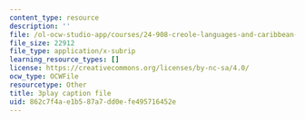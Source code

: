 ```yaml
---
content_type: resource
description: ''
file: /ol-ocw-studio-app/courses/24-908-creole-languages-and-caribbean-identities-spring-2017/862c7f4ae1b587a7dd0efe495716452e_Qm6ykShr0Pg.srt
file_size: 22912
file_type: application/x-subrip
learning_resource_types: []
license: https://creativecommons.org/licenses/by-nc-sa/4.0/
ocw_type: OCWFile
resourcetype: Other
title: 3play caption file
uid: 862c7f4a-e1b5-87a7-dd0e-fe495716452e
---
```

